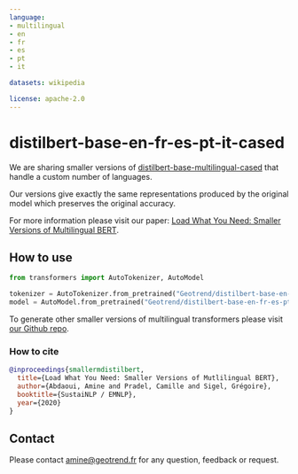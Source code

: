 ```yaml
---
language:
- multilingual
- en
- fr
- es
- pt
- it

datasets: wikipedia

license: apache-2.0
---
```


# distilbert-base-en-fr-es-pt-it-cased

We are sharing smaller versions of [distilbert-base-multilingual-cased](https://huggingface.co/distilbert-base-multilingual-cased) that handle a custom number of languages.

Our versions give exactly the same representations produced by the original model which preserves the original accuracy.


For more information please visit our paper: [Load What You Need: Smaller Versions of Multilingual BERT](https://www.aclweb.org/anthology/2020.sustainlp-1.16.pdf).

## How to use

```python
from transformers import AutoTokenizer, AutoModel

tokenizer = AutoTokenizer.from_pretrained("Geotrend/distilbert-base-en-fr-es-pt-it-cased")
model = AutoModel.from_pretrained("Geotrend/distilbert-base-en-fr-es-pt-it-cased")

```

To generate other smaller versions of multilingual transformers please visit [our Github repo](https://github.com/Geotrend-research/smaller-transformers).

### How to cite

```bibtex
@inproceedings{smallermdistilbert,
  title={Load What You Need: Smaller Versions of Mutlilingual BERT},
  author={Abdaoui, Amine and Pradel, Camille and Sigel, Grégoire},
  booktitle={SustaiNLP / EMNLP},
  year={2020}
}
```

## Contact 

Please contact amine@geotrend.fr for any question, feedback or request.